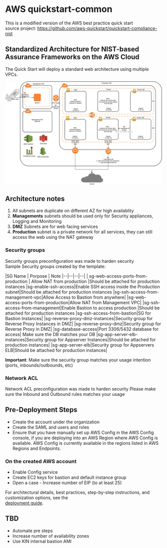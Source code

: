 
# AWS quickstart-common  
  
This is a modified version of the AWS best practice quick start  
source project: https://github.com/aws-quickstart/quickstart-compliance-nist  
  
## Standardized Architecture for NIST-based Assurance Frameworks on the AWS Cloud  
  
  
The Quick Start will deploy a standard web architecture using multiple VPCs.  
  
![Quick Start architecture on AWS](resources/AWS-quickstart.jpg)  
  
## Architecture notes  
1. All subnets are duplicate on different AZ for high availablity
2. **Managements** subnets should be used only for Security appliances, Logging and Monitoring  
3. **DMZ** Subnets are for web facing services  
4. **Production** subnet is a private network for all services, they can still access the web using the NAT gateway  

### Security groups
Security groups preconfiguration was made to harden security  
Sample Security groups created by the template:  
   
|SG Name | Porpose | Note
|--|--|--|--|
| sg-web-access-ports-from-production | Allow NAT from production |Should be attached for production instances
|sg-enable-ssh-access|Enable SSH access inside the Production subnet|Should be attached for production instances
|sg-ssh-access-from-management-vpc|Allow Access to Bastion from anywhere|
|sg-web-access-ports-from-production|Allow NAT from Management VPC|
|sg-ssh-access-from-management|Enable Bastion to access production |Should be attached for production instances
|sg-ssh-access-from-bastion|SG for Bastion Instances|
|sg-reverse-proxy-dmz-instances|Security group for Reverse Proxy Instances in DMZ|
|sg-reverse-proxy-dmz|Security group for Reverse Proxy in DMZ|
|sg-database-access|Port 3306/5432 database for access| Make sure the DB matches your DB
|sg-app-server-elb-instances|Security group for Appserver Instances|Should be attached for production instances|
|sg-app-server-elb|Security group for Appservers ELB|Should be attached for production instances|

**Important**: Make sure the security group matches your usage intention (ports, inbounds/outbounds, etc)

###  Network ACL
Network ACL preconfiguration was made to harden security 
Please make sure the Inbound and Outbound rules matches your usage 
  
## Pre-Deployment Steps  
* Create the account under the organization  
* Create the SAML and users and roles    
* Ensure that you have manually set up AWS Config in the AWS Config console, if you are deploying into an AWS Region where AWS Config is available. AWS Config is currently available in the regions listed in AWS Regions and Endpoints.  

### On the created AWS account
* Enable Config service
* Create EC2 keys for bastion and default instance group  
* Open a case - Increase number of EIP (to at least 25)  
  
For architectural details, best practices, step-by-step instructions, and customization options, see the   
[deployment guide](https://fwd.aws/n3zr6).  
  
## TBD  
* Automate pre steps  
* Increase number of availability zones  
* Use KIN internal bastion AMI